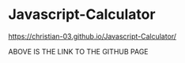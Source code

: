 # Javascript-Calculator
https://christian-03.github.io/Javascript-Calculator/

ABOVE IS THE LINK TO THE GITHUB PAGE
